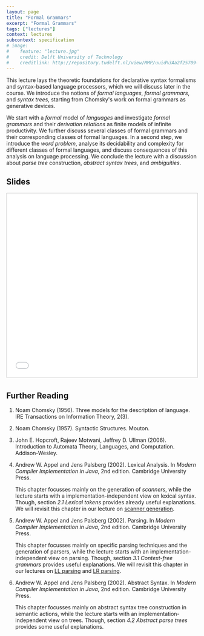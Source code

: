 ```yaml
---
layout: page
title: "Formal Grammars"
excerpt: "Formal Grammars"
tags: ["lectures"]
context: lectures
subcontext: specification
# image: 
#    feature: "lecture.jpg"
#    credit: Delft University of Technology
#    creditlink: http://repository.tudelft.nl/view/MMP/uuid%3Aa2f25709-c56e-453e-9394-4a05acf603a4/
---
```


This lecture lays the theoretic foundations for declarative syntax formalisms and syntax-based language processors, which we will discuss later in the course. We introduce the notions of *formal languages*, *formal grammars*, and *syntax trees*, starting from Chomsky's work on formal grammars as generative devices.

We start with a *formal* model of *languages* and investigate *formal grammars* and their *derivation relations* as finite models of infinite productivity. We further discuss several classes of formal grammars and their corresponding classes of formal languages. In a second step, we introduce the *word problem*, analyse its decidability and complexity for different classes of formal languages, and discuss consequences of this analysis on language processing. We conclude the lecture with a discussion about *parse tree* construction, *abstract syntax trees*, and *ambiguities*.

## Slides

<iframe src="//www.slideshare.net/slideshow/embed_code/key/dN1fjIgyn5k8Yv" width="595" height="485" frameborder="0" marginwidth="0" marginheight="0" scrolling="no" style="border:1px solid #CCC; border-width:1px; margin-bottom:5px; max-width: 100%;" allowfullscreen> </iframe> 



## Further Reading

1.  Noam Chomsky (1956). Three models for the description of language. IRE Transactions on Information Theory, 2(3).

2.  Noam Chomsky (1957). Syntactic Structures. Mouton.

3.  John E. Hopcroft, Rajeev Motwani, Jeffrey D. Ullman (2006). Introduction to Automata Theory, Languages, and Computation. Addison-Wesley.

4.  Andrew W. Appel and Jens Palsberg (2002). Lexical Analysis. In *Modern Compiler Implementation in Java*, 2nd edition. Cambridge University Press.
    
    This chapter focusses mainly on the generation of *scanners*, while the lecture starts with a implementation-independent view on lexical syntax. Though, section *2.1 Lexical tokens* provides already useful explanations. We will revisit this chapter in our lecture on [scanner generation](../../part-4-components/lecture-13-scanning).
  
5.  Andrew W. Appel and Jens Palsberg (2002). Parsing. In *Modern Compiler Implementation in Java*, 2nd edition. Cambridge University Press.
    
    This chapter focusses mainly on specific parsing techniques and the generation of parsers, while the lecture starts with an implementation-independent view on parsing. Though, section *3.1 Context-free grammars* provides useful explanations. We will revisit this chapter in our lectures on [LL parsing](../../part-4-components/lecture-14-LL-parsing) and [LR parsing](../../part-4-components/lecture-15-LR-parsing).

6.  Andrew W. Appel and Jens Palsberg (2002). Abstract Syntax. In *Modern Compiler Implementation in Java*, 2nd edition. Cambridge University Press.
    
    This chapter focusses mainly on abstract syntax tree construction in semantic actions, while the lecture starts with an implementation-independent view on trees. Though, section *4.2 Abstract parse trees* provides some useful explanations.
